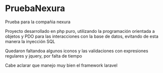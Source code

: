 # PruebaNexura
Prueba para la compañia nexura

Proyecto desarrollado en php puro, utilizando la programación orientada a objetos y PDO para las interacciones con la base de datos, evitando de esta manera la inyección SQL

Quedaron faltandoa algunos iconos y las validaciones con expresiones regulares y jquery, por falta de tiempo

Cabe aclarar que manejo muy bien el framework laravel

